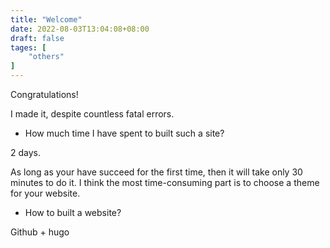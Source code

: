 ```yaml
---
title: "Welcome"
date: 2022-08-03T13:04:08+08:00
draft: false
tages: [
    "others"
]
---
```


Congratulations! 
<!--more-->
I made it, despite countless fatal errors.


 * How much time I have spent to built such a site?
  
  2 days.
  
  As long as your have succeed for the first time, then it will take only 30 minutes to do it. I think the most time-consuming part is to choose a theme for your website. 

 * How to built a website? 
  
  Github + hugo
